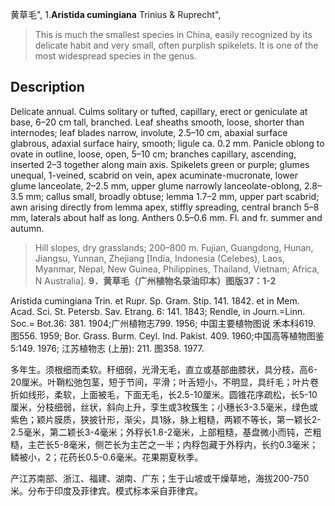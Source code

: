 黄草毛",
1.**Aristida cumingiana** Trinius & Ruprecht",

> This is much the smallest species in China, easily recognized by its delicate habit and very small, often purplish spikelets. It is one of the most widespread species in the genus.

## Description
Delicate annual. Culms solitary or tufted, capillary, erect or geniculate at base, 6–20 cm tall, branched. Leaf sheaths smooth, loose, shorter than internodes; leaf blades narrow, involute, 2.5–10 cm, abaxial surface glabrous, adaxial surface hairy, smooth; ligule ca. 0.2 mm. Panicle oblong to ovate in outline, loose, open, 5–10 cm; branches capillary, ascending, inserted 2–3 together along main axis. Spikelets green or purple; glumes unequal, 1-veined, scabrid on vein, apex acuminate-mucronate, lower glume lanceolate, 2–2.5 mm, upper glume narrowly lanceolate-oblong, 2.8–3.5 mm; callus small, broadly obtuse; lemma 1.7–2 mm, upper part scabrid; awn arising directly from lemma apex, stiffly spreading, central branch 5–8 mm, laterals about half as long. Anthers 0.5–0.6 mm. Fl. and fr. summer and autumn.

> Hill slopes, dry grasslands; 200–800 m. Fujian, Guangdong, Hunan, Jiangsu, Yunnan, Zhejiang [India, Indonesia (Celebes), Laos, Myanmar, Nepal, New Guinea, Philippines, Thailand, Vietnam; Africa, N Australia].
**9．黄草毛（广州植物名录油印本）图版37：1-2**

Aristida cumingiana Trin. et Rupr. Sp. Gram. Stip. 141. 1842. et in Mem. Acad. Sci. St. Petersb. Sav. Etrang. 6: 141. 1843; Rendle, in Journ.=Linn. Soc.= Bot.36: 381. 1904;广州植物志799. 1956; 中国主要植物图说 禾本科619. 图556. 1959; Bor. Grass. Burm. Ceyl. Ind. Pakist. 409. 1960;中国高等植物图鉴5:149. 1976; 江苏植物志 (上册): 211. 图358. 1977.

多年生。须根细而柔软。秆细弱，光滑无毛，直立或基部曲膝状，具分枝，高6-20厘米。叶鞘松弛包茎，短于节间，平滑；叶舌短小，不明显，具纤毛；叶片卷折如线形，柔软，上面被毛，下面无毛，长2.5-10厘米。圆锥花序疏松，长5-10厘米，分枝细弱，丝状，斜向上升，孪生或3枚簇生；小穗长3-3.5毫米，绿色或紫色；颖片膜质，狭披针形，渐尖，具1脉，脉上粗糙，两颖不等长，第一颖长2-2.5毫米，第二颖长3-4毫米；外稃长1.8-2毫米，上部粗糙，基盘微小而钝，芒粗糙，主芒长5-8毫米，侧芒长为主芒之一半；内稃包藏于外稃内，长约0.3毫米；鳞被小，2；花药长0.5-0.6毫米。花果期夏秋季。

产江苏南部、浙江、福建、湖南、广东；生于山坡或干燥草地，海拔200-750米。分布于印度及菲律宾。模式标本采自菲律宾。
